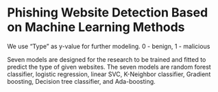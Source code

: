 # Phishing Website Detection Based on Machine Learning Methods

We use “Type” as y-value for further modeling.
0 - benign, 1 - malicious

Seven models are designed for the research to be trained and fitted to predict the type of given websites. 
The seven models are random forest classifier, logistic regression, linear SVC, K-Neighbor classifier, Gradient boosting, Decision tree classifier, and Ada-boosting.
